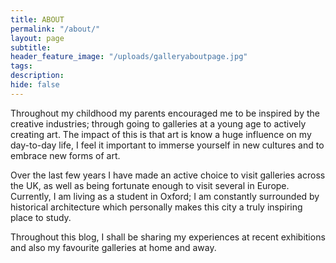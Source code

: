 ```yaml
---
title: ABOUT
permalink: "/about/"
layout: page
subtitle: 
header_feature_image: "/uploads/galleryaboutpage.jpg"
tags: 
description: 
hide: false
---
```


Throughout my childhood my parents encouraged me to be inspired by the creative industries; through going to galleries at a young age to actively creating art. The impact of this is that art is know a huge influence on my day-to-day life, I feel it important to immerse yourself in new cultures and to embrace new forms of art.

Over the last few years I have made an active choice to visit galleries across the UK, as well as being fortunate enough to visit several in Europe. Currently, I am living as a student in Oxford; I am constantly surrounded by historical architecture which personally makes this city a truly inspiring place to study.


Throughout this blog, I shall be sharing my experiences at recent exhibitions and also my favourite galleries at home and away.
